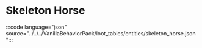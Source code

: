 # Skeleton Horse

:::code language="json" source="../../../VanillaBehaviorPack/loot_tables/entities/skeleton_horse.json":::